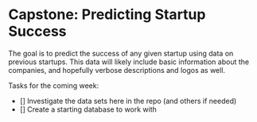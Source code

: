 # Capstone: Predicting Startup Success

The goal is to predict the success of any given startup using data on previous startups. 
This data will likely include basic information about the companies, and hopefully verbose descriptions and logos as well.

Tasks for the coming week:
- [] Investigate the data sets here in the repo (and others if needed)
- [] Create a starting database to work with
